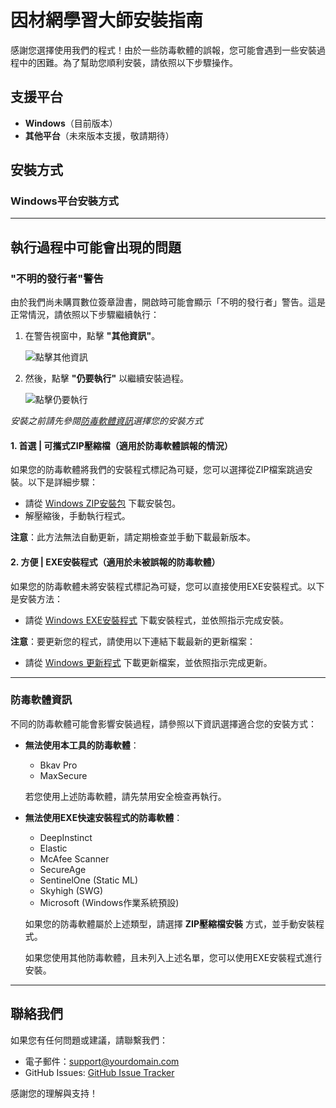 # 因材網學習大師安裝指南

感謝您選擇使用我們的程式！由於一些防毒軟體的誤報，您可能會遇到一些安裝過程中的困難。為了幫助您順利安裝，請依照以下步驟操作。

## 支援平台

- **Windows**（目前版本）
- **其他平台**（未來版本支援，敬請期待）

## 安裝方式

### Windows平台安裝方式

---

## 執行過程中可能會出現的問題

### "不明的發行者"警告
由於我們尚未購買數位簽章證書，開啟時可能會顯示「不明的發行者」警告。這是正常情況，請依照以下步驟繼續執行：

1. 在警告視窗中，點擊 **"其他資訊"**。
   
   ![點擊其他資訊](IMG1)

2. 然後，點擊 **"仍要執行"** 以繼續安裝過程。

   ![點擊仍要執行](IMG2)


*安裝之前請先參閱[防毒軟體資訊](#防毒軟體資訊)選擇您的安裝方式*

#### 1. 首選 | 可攜式ZIP壓縮檔（適用於防毒軟體誤報的情況）
如果您的防毒軟體將我們的安裝程式標記為可疑，您可以選擇從ZIP檔案跳過安裝。以下是詳細步驟：

- 請從 [Windows ZIP安裝包](https://github.com/SweetPotatoYee/YCW-Learning-Master/releases/download/v1.6-2408/windows-portable.zip) 下載安裝包。
- 解壓縮後，手動執行程式。

**注意**：此方法無法自動更新，請定期檢查並手動下載最新版本。

#### 2. 方便 | EXE安裝程式（適用於未被誤報的防毒軟體）
如果您的防毒軟體未將安裝程式標記為可疑，您可以直接使用EXE安裝程式。以下是安裝方法：

- 請從 [Windows EXE安裝程式](https://github.com/SweetPotatoYee/YCW-Learning-Master/releases/download/v1.6-2408/windows-installer.exe) 下載安裝程式，並依照指示完成安裝。

**注意**：要更新您的程式，請使用以下連結下載最新的更新檔案：
- 請從 [Windows 更新程式](https://github.com/SweetPotatoYee/YCW-Learning-Master/releases/download/v1.6-2408/windows-updater.exe) 下載更新檔案，並依照指示完成更新。

---

### 防毒軟體資訊

不同的防毒軟體可能會影響安裝過程，請參照以下資訊選擇適合您的安裝方式：

- **無法使用本工具的防毒軟體**：
  - Bkav Pro
  - MaxSecure
  
  若您使用上述防毒軟體，請先禁用安全檢查再執行。

- **無法使用EXE快速安裝程式的防毒軟體**：
  - DeepInstinct
  - Elastic
  - McAfee Scanner
  - SecureAge
  - SentinelOne (Static ML)
  - Skyhigh (SWG)
  - Microsoft (Windows作業系統預設)
  
  如果您的防毒軟體屬於上述類型，請選擇 **ZIP壓縮檔安裝** 方式，並手動安裝程式。

  如果您使用其他防毒軟體，且未列入上述名單，您可以使用EXE安裝程式進行安裝。
---

## 聯絡我們
如果您有任何問題或建議，請聯繫我們：

- 電子郵件：[support@yourdomain.com](mailto:sweetpotatoyee@proton.me)
- GitHub Issues: [GitHub Issue Tracker](https://github.com/SweetPotatoYee/YCW-Learning-Master/issues/new)

感謝您的理解與支持！
